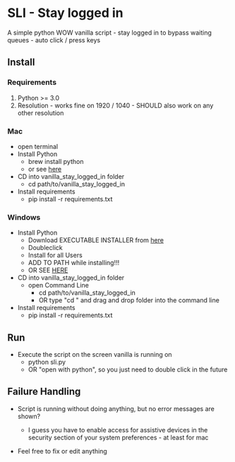 # SLI - Stay logged in
A simple python WOW vanilla script - stay logged in to bypass waiting queues - auto click / press keys

## Install

### Requirements

1. Python >= 3.0
2. Resolution - works fine on 1920 / 1040 - SHOULD also work on any other resolution

### Mac
* open terminal
* Install Python
	* brew install python
	* or see [here](https://docs.python-guide.org/starting/install3/osx/)
* CD into vanilla_stay_logged_in folder
	* cd path/to/vanilla_stay_logged_in
* Install requirements
	* pip install -r requirements.txt 

### Windows

* Install Python
	* Download EXECUTABLE INSTALLER from [here](https://www.python.org/downloads/) 
	* Doubleclick
	* Install for all Users
	* ADD TO PATH while installing!!!
	* OR SEE [HERE](https://realpython.com/installing-python/)
* CD into vanilla_stay_logged_in folder
	* open Command Line
		* cd path/to/vanilla_stay_logged_in
		* OR type "cd " and drag and drop folder into the command line
* Install requirements
	* pip install -r requirements.txt
	
## Run

* Execute the script on the screen vanilla is running on
	* python sli.py
	* OR "open with python", so you just need to double click in the future
	
	
## Failure Handling

* Script is running without doing anything, but no error messages are shown?
	 * I guess you have to enable access for assistive devices in the security section of your system preferences - at least for mac

* Feel free to fix or edit anything



